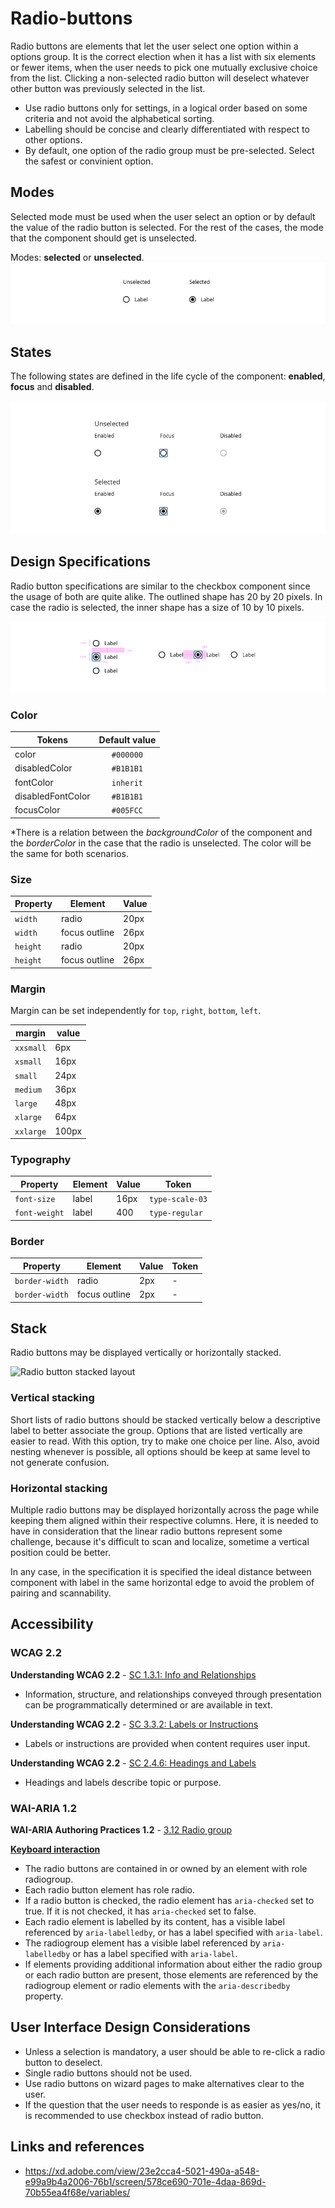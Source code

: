 # Radio-buttons

Radio buttons are elements that let the user select one option within a options group. It is the correct election when it has a list with six elements or fewer items, when the user needs to pick one mutually exclusive choice from the list.
Clicking a non-selected radio button will deselect whatever other button was previously selected in the list.

* Use radio buttons only for settings, in a logical order based on some criteria and not avoid the alphabetical sorting.
* Labelling should be concise and clearly differentiated with respect to other options.
* By default, one option of the radio group must be pre-selected. Select the safest or convinient option.


## Modes

Selected mode must be used when the user select an option or by default the value of the radio button is selected. For the rest of the cases, the mode that the component should get is unselected.

Modes: **selected** or **unselected**.
![Radio button modes](images/radio_modes.png)

## States

The following states are defined in the life cycle of the component: **enabled**, **focus** and **disabled**.

![Radio button states](images/radio_states.png)


## Design Specifications

Radio button specifications are similar to the checkbox component since the usage of both are quite alike.
The outlined shape has 20 by 20 pixels. In case the radio is selected, the inner shape has a size of 10 by 10 pixels.

![Radio button specifications](images/radio_specs.png)

### Color

| Tokens            | Default value |
| ----------------- | :-----------: |
| color             |   `#000000`   |
| disabledColor     |   `#B1B1B1`   |
| fontColor         |   `inherit`   |
| disabledFontColor |   `#B1B1B1`   |
| focusColor        |   `#005FCC`   |

\*There is a relation between the _backgroundColor_ of the component and the _borderColor_ in the case that the radio is unselected. The color will be the same for both scenarios.

### Size 

| Property              | Element       | Value     |  
| --------------------- | -----------   | --------  | 
| `width`               | radio         | 20px      | 
| `width`               | focus outline | 26px      | 
| `height`              | radio         | 20px      | 
| `height`              | focus outline | 26px      |  

### Margin

Margin can be set independently for `top`, `right`, `bottom`, `left`.

margin | value
-- | --
```xxsmall``` | 6px
```xsmall``` | 16px
```small``` | 24px
```medium``` | 36px
```large``` | 48px
```xlarge``` | 64px
```xxlarge``` | 100px

### Typography

| Property              | Element       | Value     |   Token          |
| --------------------- | -----------   | --------  | ---------        |
| `font-size`           | label         | 16px      | `type-scale-03`  |
| `font-weight`         | label         | 400       | `type-regular`   |

### Border

| Property              | Element       | Value     |   Token          |
| --------------------- | -----------   | --------  | ---------        |
| `border-width`        | radio         | 2px       | -                |
| `border-width`        | focus outline | 2px       | -                |



## Stack

Radio buttons may be displayed vertically or horizontally stacked.

![Radio button stacked layout](images/radio_stacked.png)

### Vertical stacking

Short lists of radio buttons should be stacked vertically below a descriptive label to better associate the group. Options that are listed vertically are easier to read.
With this option, try to make one choice per line. Also, avoid nesting whenever is possible, all options should be keep at same level to not generate confusion.


### Horizontal stacking

Multiple radio buttons may be displayed horizontally across the page while keeping them aligned within their respective columns. Here, it is needed to have in consideration that the linear radio buttons represent some challenge, because it's difficult to scan and localize, sometime a vertical position could be better.

In any case, in the specification it is specified the ideal distance between component with label in the same horizontal edge to avoid the problem of pairing and scannability.

## Accessibility

### WCAG 2.2

**Understanding WCAG 2.2** - [SC 1.3.1: Info and Relationships](https://www.w3.org/WAI/WCAG22/Understanding/info-and-relationships.html)

* Information, structure, and relationships conveyed through presentation can be programmatically determined or are available in text.

**Understanding WCAG 2.2** - [SC 3.3.2: Labels or Instructions](https://www.w3.org/WAI/WCAG22/Understanding/labels-or-instructions.html)

* Labels or instructions are provided when content requires user input.

**Understanding WCAG 2.2** - [SC 2.4.6: Headings and Labels](https://www.w3.org/WAI/WCAG22/Understanding/headings-and-labels.html)

* Headings and labels describe topic or purpose.

### WAI-ARIA 1.2

**WAI-ARIA Authoring Practices 1.2** - [3.12 Radio group](https://www.w3.org/TR/wai-aria-practices-1.2/#radiobutton)

**[Keyboard interaction](https://www.w3.org/TR/wai-aria-practices-1.2/#keyboard-interaction-15)**
* The radio buttons are contained in or owned by an element with role radiogroup.
* Each radio button element has role radio.
* If a radio button is checked, the radio element has `aria-checked` set to true. If it is not checked, it has `aria-checked` set to false.
* Each radio element is labelled by its content, has a visible label referenced by `aria-labelledby`, or has a label specified with `aria-label`.
* The radiogroup element has a visible label referenced by `aria-labelledby` or has a label specified with `aria-label`.
* If elements providing additional information about either the radio group or each radio button are present, those elements are referenced by the radiogroup element or radio elements with the `aria-describedby` property.




## User Interface Design Considerations

- Unless a selection is mandatory, a user should be able to re-click a radio button to deselect.
- Single radio buttons should not be used.
- Use radio buttons on wizard pages to make alternatives clear to the user.
- If the question that the user needs to responde is as easier as yes/no, it is recommended to use checkbox instead of radio button.

## Links and references

- https://xd.adobe.com/view/23e2cca4-5021-490a-a548-e99a9b4a2006-76b1/screen/578ce690-701e-4daa-869d-70b55ea4f68e/variables/
